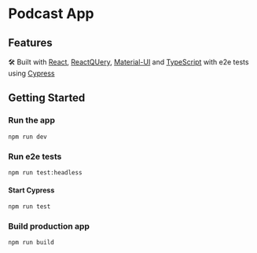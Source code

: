# Podcast App

## Features

🛠 Built with [React][reactjs], [ReactQUery][react-query], [Material-UI][material-ui] and [TypeScript][typescript]
with e2e tests using [Cypress][cypress]

## Getting Started

### Run the app

```shell
npm run dev
```

### Run e2e tests

```shell
npm run test:headless
```

#### Start Cypress

```shell
npm run test
```

### Build production app

```shell
npm run build
```

[reactjs]: https://reactjs.org
[react-query]: https://tanstack.com/query/v3/
[typescript]: https://typescriptlang.org
[material-ui]: https://material-ui.com
[cypress]: https://www.cypress.io/